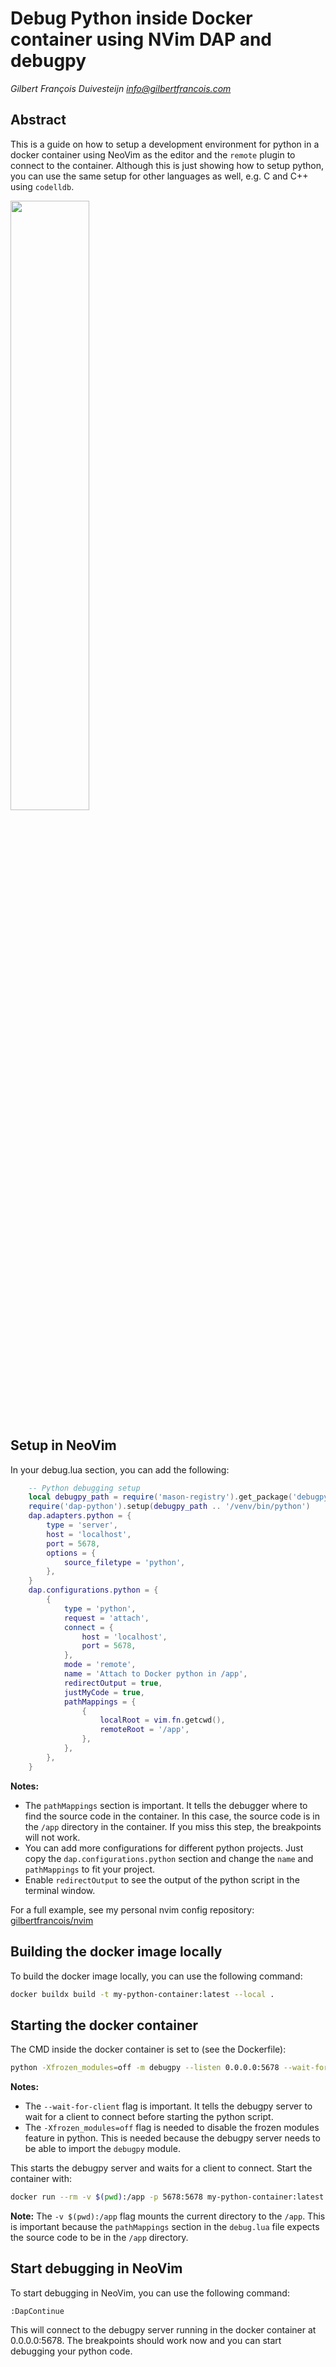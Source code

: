 # Debug Python inside Docker container using NVim DAP and debugpy

_Gilbert François Duivesteijn <info@gilbertfrancois.com>_

## Abstract

This is a guide on how to setup a development environment for python in a
docker container using NeoVim as the editor and the `remote` plugin to connect
to the container. Although this is just showing how to setup python, you can
use the same setup for other languages as well, e.g. C and C++ using `codelldb`.

<!-- [![Demo video](https://img.youtube.com/vi/uyMtCpUW-xk/maxresdefault.jpg)](https://www.youtube.com/watch?v=uyMtCpUW-xk) -->
[<img src="https://i.ytimg.com/vi/uyMtCpUW-xk/maxresdefault.jpg" width="50%">](https://www.youtube.com/watch?v=uyMtCpUW-xk "Demo video, click to watch")

## Setup in NeoVim

In your debug.lua section, you can add the following:

```lua
    -- Python debugging setup
    local debugpy_path = require('mason-registry').get_package('debugpy'):get_install_path()
    require('dap-python').setup(debugpy_path .. '/venv/bin/python')
    dap.adapters.python = {
        type = 'server',
        host = 'localhost',
        port = 5678,
        options = {
            source_filetype = 'python',
        },
    }
    dap.configurations.python = {
        {
            type = 'python',
            request = 'attach',
            connect = {
                host = 'localhost',
                port = 5678,
            },
            mode = 'remote',
            name = 'Attach to Docker python in /app',
            redirectOutput = true,
            justMyCode = true,
            pathMappings = {
                {
                    localRoot = vim.fn.getcwd(),
                    remoteRoot = '/app',
                },
            },
        },
    }
```

**Notes:** 
- The `pathMappings` section is important. It tells the debugger where to
find the source code in the container. In this case, the source code is in the
`/app` directory in the container. If you miss this step, the breakpoints will
not work.
- You can add more configurations for different python projects. Just copy the
`dap.configurations.python` section and change the `name` and `pathMappings` to
fit your project.
- Enable `redirectOutput` to see the output of the python script in the terminal
window.


For a full example, see my personal nvim config repository:
[gilbertfrancois/nvim](https://github.com/gilbertfrancois/nvim)

## Building the docker image locally

To build the docker image locally, you can use the following command:

```bash
docker buildx build -t my-python-container:latest --local .
```

## Starting the docker container

The CMD inside the docker container is set to (see the Dockerfile):

```bash
python -Xfrozen_modules=off -m debugpy --listen 0.0.0.0:5678 --wait-for-client /app/main.py
```

**Notes:** 
- The `--wait-for-client` flag is important. It tells the debugpy server to wait
for a client to connect before starting the python script.
- The `-Xfrozen_modules=off` flag is needed to disable the frozen modules feature
in python. This is needed because the debugpy server needs to be able to import
the `debugpy` module.

This starts the debugpy server and waits for a client to connect. Start the container with:

```bash
docker run --rm -v $(pwd):/app -p 5678:5678 my-python-container:latest
```

**Note:** The `-v $(pwd):/app` flag mounts the current directory to the `/app`. This
is important because the `pathMappings` section in the `debug.lua` file expects
the source code to be in the `/app` directory.

## Start debugging in NeoVim

To start debugging in NeoVim, you can use the following command:

```vim
:DapContinue
```

This will connect to the debugpy server running in the docker container at 0.0.0.0:5678. The breakpoints should work now
and you can start debugging your python code.

